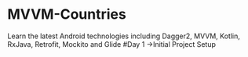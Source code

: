 # MVVM-Countries
Learn the latest Android technologies including Dagger2, MVVM, Kotlin, RxJava, Retrofit, Mockito and Glide
#Day 1
->Initial Project Setup 
